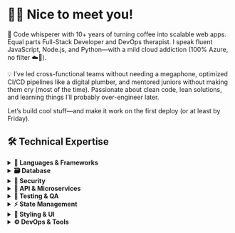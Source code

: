 # 👋🏻 Nice to meet you! 

🧠 Code whisperer with 10+ years of turning coffee into scalable web apps. Equal parts Full-Stack Developer and DevOps therapist. I speak fluent JavaScript, Node.js, and Python—with a mild cloud addiction (100% Azure, no filter ☁️🔵).

💡 I’ve led cross-functional teams without needing a megaphone, optimized CI/CD pipelines like a digital plumber, and mentored juniors without making them cry (most of the time). Passionate about clean code, lean solutions, and learning things I’ll probably over-engineer later.

Let’s build cool stuff—and make it work on the first deploy (or at least by Friday).

## 🛠️ Technical Expertise

<details>
  <summary><strong>🧱 Languages & Frameworks</strong></summary>

  **Backend:**  
  ![Node.js](https://img.shields.io/badge/-Node.js-339933?logo=nodedotjs&logoColor=white) 
  ![Express](https://img.shields.io/badge/-Express-000000?logo=express&logoColor=white) 
  ![Python](https://img.shields.io/badge/-Python-3776AB?logo=python&logoColor=white) 
  ![FastAPI](https://img.shields.io/badge/-FastAPI-009688?logo=fastapi&logoColor=white) 
  ![Flask](https://img.shields.io/badge/-Flask-000000?logo=flask&logoColor=white)  

  **Frontend:**  
  ![JavaScript](https://img.shields.io/badge/-JavaScript-F7DF1E?logo=javascript&logoColor=black) 
  ![TypeScript](https://img.shields.io/badge/-TypeScript-3178C6?logo=typescript&logoColor=white) 
  ![React](https://img.shields.io/badge/-React-61DAFB?logo=react&logoColor=black) 
  ![Angular](https://img.shields.io/badge/-Angular-DD0031?logo=angular&logoColor=white) 
  ![Next.js](https://img.shields.io/badge/-Next.js-000000?logo=nextdotjs&logoColor=white)  
</details>

<details>
  <summary><strong>🗃️ Database</strong></summary>

  ![MySQL](https://img.shields.io/badge/-MySQL-4479A1?logo=mysql&logoColor=white) 
  ![Oracle](https://img.shields.io/badge/-Oracle-F80000?logo=oracle&logoColor=white) 
  ![MariaDB](https://img.shields.io/badge/-MariaDB-003545?logo=mariadb&logoColor=white) 
  ![MongoDB](https://img.shields.io/badge/-MongoDB-47A248?logo=mongodb&logoColor=white)  
</details>

<details>
  <summary><strong>🔐 Security</strong></summary>

  ![OAuth2](https://img.shields.io/badge/-OAuth2-4285F4?logo=openid&logoColor=white) 
  ![JWT](https://img.shields.io/badge/-JWT-000000?logo=jsonwebtokens&logoColor=white) 
  ![Rate Limiting](https://img.shields.io/badge/-Rate%20Limiting-FFC107?logo=throttling&logoColor=black)  
</details>

<details>
  <summary><strong>🔌 API & Microservices</strong></summary>

  **Backend:**  
  ![RESTful APIs](https://img.shields.io/badge/-RESTful%20APIs-FF6F00?logo=json&logoColor=black) 
  ![GraphQL](https://img.shields.io/badge/-GraphQL-E10098?logo=graphql&logoColor=white)  

  **Frontend:**  
  ![Express](https://img.shields.io/badge/-Express-000000?logo=express&logoColor=white) 
  ![NestJS](https://img.shields.io/badge/-NestJS-E0234E?logo=nestjs&logoColor=white)  
</details>

<details>
  <summary><strong>🧪 Testing & QA</strong></summary>

  **Backend:**  
  ![Jest](https://img.shields.io/badge/-Jest-C21325?logo=jest&logoColor=white) 
  ![Mocha](https://img.shields.io/badge/-Mocha-8D6748?logo=mocha&logoColor=white) 
  ![Pytest](https://img.shields.io/badge/-Pytest-0A9EDC?logo=pytest&logoColor=white)  

  **Frontend:**  
  ![Jest](https://img.shields.io/badge/-Jest-C21325?logo=jest&logoColor=white) 
  ![Karma](https://img.shields.io/badge/-Karma-28A745?logo=karma&logoColor=white)  
</details>

<details>
  <summary><strong>⚡ State Management</strong></summary>

  **Backend:**  
  ![Redis](https://img.shields.io/badge/-Redis-DC382D?logo=redis&logoColor=white)  

  **Frontend:**  
  ![Redux](https://img.shields.io/badge/-Redux-764ABC?logo=redux&logoColor=white) 
  ![MobX](https://img.shields.io/badge/-MobX-FF9955?logo=mobx&logoColor=white)  
</details>

<details>
  <summary><strong>🎨 Styling & UI</strong></summary>

  ![Tailwind CSS](https://img.shields.io/badge/-Tailwind%20CSS-06B6D4?logo=tailwindcss&logoColor=white) 
  ![Material-UI](https://img.shields.io/badge/-Material%20UI-0081CB?logo=mui&logoColor=white) 
  ![Bootstrap](https://img.shields.io/badge/-Bootstrap-7952B3?logo=bootstrap&logoColor=white) 
  ![Ant Design](https://img.shields.io/badge/-Ant%20Design-0170FE?logo=ant-design&logoColor=white)  
</details>

<details>
  <summary><strong>⚙️ DevOps & Tools</strong></summary>

  **Backend:**  
  ![Docker](https://img.shields.io/badge/-Docker-2496ED?logo=docker&logoColor=white) 
  ![Git](https://img.shields.io/badge/-Git-F05032?logo=git&logoColor=white) 
  ![npm](https://img.shields.io/badge/-npm-CB3837?logo=npm&logoColor=white)  

  **Frontend:**  
  ![Webpack](https://img.shields.io/badge/-Webpack-8DD6F9?logo=webpack&logoColor=black) 
  ![Vite](https://img.shields.io/badge/-Vite-646CFF?logo=vite&logoColor=white)  
</details>
